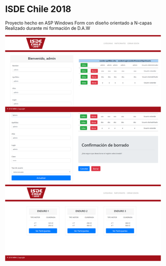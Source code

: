 # ISDE Chile 2018
Proyecto hecho en ASP Windows Form con diseño orientado a N-capas <br>
Realizado durante mi formación de D.A.W<br>

<img src="admin.PNG" />
<img src="admin2.PNG" />
<img src="categoriasPNG.PNG" />
